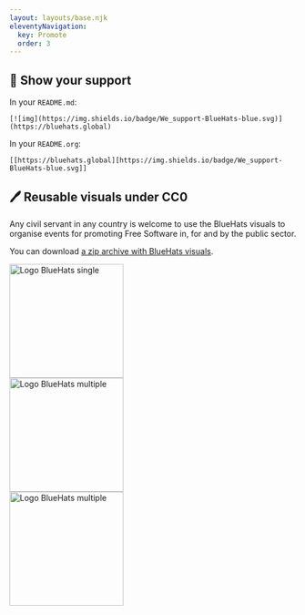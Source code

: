 ```yaml
---
layout: layouts/base.njk
eleventyNavigation:
  key: Promote
  order: 3
---
```


## 🧢 Show your support 

In your `README.md`:

```
[![img](https://img.shields.io/badge/We_support-BlueHats-blue.svg)](https://bluehats.global)
```

In your `README.org`:

```
[[https://bluehats.global][https://img.shields.io/badge/We_support-BlueHats-blue.svg]]
```

## 🖊️ Reusable visuals under CC0

Any civil servant in any country is welcome to use the BlueHats visuals to organise events for promoting Free Software in, for and by the public sector.

You can download [a zip archive with BlueHats visuals](https://github.com/blue-hats/bluehats-visuals/archive/refs/tags/v0.6.zip).

<img alt="Logo BlueHats single" width="200px" src="/img/bluehats-logo-single-outline-gradient.png"/>
<br/>
<img alt="Logo BlueHats multiple" width="200px" src="/img/bluehats-logo.png"/>
<br/>
<img alt="Logo BlueHats multiple" width="200px" src="/img/bluehats-logo-single.png"/>
<br/>
